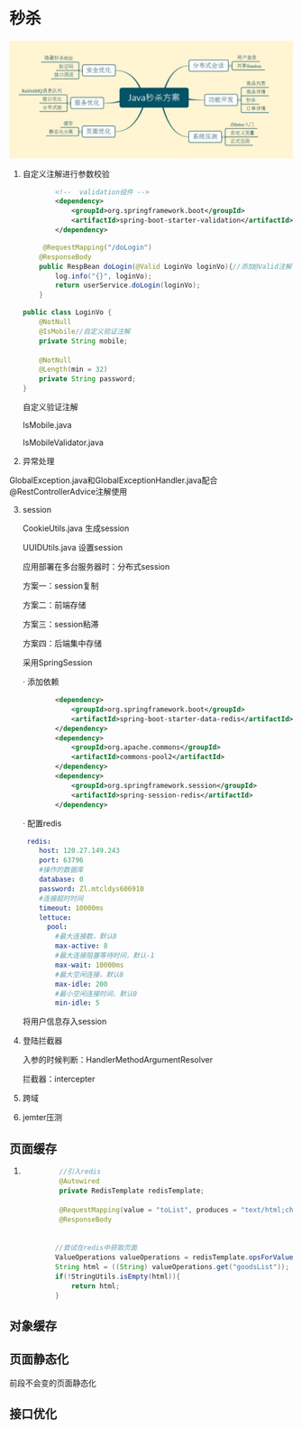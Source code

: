 # 秒杀

![image-20211108133547592](./notePicture/image-20211108133547592.png)

1. 自定义注解进行参数校验

   ```xml
           <!--  validation组件 -->
           <dependency>
               <groupId>org.springframework.boot</groupId>
               <artifactId>spring-boot-starter-validation</artifactId>
           </dependency>
   ```

   ```java
   		@RequestMapping("/doLogin")
       @ResponseBody
       public RespBean doLogin(@Valid LoginVo loginVo){//添加@Valid注解（javax包下）
           log.info("{}", loginVo);
           return userService.doLogin(loginVo);
       }
   ```

   ```java
   public class LoginVo {
       @NotNull
       @IsMobile//自定义验证注解
       private String mobile;
   
       @NotNull
       @Length(min = 32)
       private String password;
   }
   ```

   自定义验证注解

   IsMobile.java

   IsMobileValidator.java

   

2. 异常处理

GlobalException.java和GlobalExceptionHandler.java配合@RestControllerAdvice注解使用



3. session

   CookieUtils.java 生成session

   UUIDUtils.java 设置session

   应用部署在多台服务器时：分布式session

   方案一：session复制

   方案二：前端存储

   方案三：session粘滞

   方案四：后端集中存储

   

   采用SpringSession

   · 添加依赖

   ```xml
           <dependency>
               <groupId>org.springframework.boot</groupId>
               <artifactId>spring-boot-starter-data-redis</artifactId>
           </dependency>
           <dependency>
               <groupId>org.apache.commons</groupId>
               <artifactId>commons-pool2</artifactId>
           </dependency>
           <dependency>
               <groupId>org.springframework.session</groupId>
               <artifactId>spring-session-redis</artifactId>
           </dependency>
   ```

   · 配置redis

   ```yaml
    redis:
       host: 120.27.149.243
       port: 63796
       #操作的数据库
       database: 0
       password: Zl.mtcldys606910
       #连接超时时间
       timeout: 10000ms
       lettuce:
         pool:
           #最大连接数，默认8
           max-active: 8
           #最大连接阻塞等待时间，默认-1
           max-wait: 10000ms
           #最大空闲连接，默认8
           max-idle: 200
           #最小空闲连接时间，默认0
           min-idle: 5
   ```

   将用户信息存入session

4. 登陆拦截器

   入参的时候判断：HandlerMethodArgumentResolver

   拦截器：intercepter

5. 跨域

6. jemter压测



## 页面缓存

1. ```java
   			//引入redis
   			@Autowired
   			private RedisTemplate redisTemplate;
   
   			@RequestMapping(value = "toList", produces = "text/html;charset=utf-8")
   			@ResponseBody
   
   
           //尝试在redis中获取页面
           ValueOperations valueOperations = redisTemplate.opsForValue();
           String html = ((String) valueOperations.get("goodsList"));
           if(!StringUtils.isEmpty(html)){
               return html;
           }
   ```

## 对象缓存



## 页面静态化

前段不会变的页面静态化

## 接口优化

